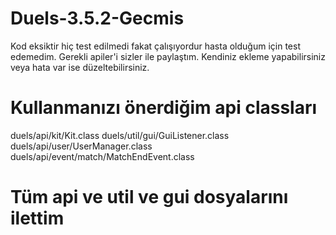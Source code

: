 # Duels-3.5.2-Gecmis

Kod eksiktir hiç test edilmedi fakat çalışıyordur hasta olduğum için test edemedim.
Gerekli apiler'i sizler ile paylaştım.
Kendiniz ekleme yapabilirsiniz veya hata var ise düzeltebilirsiniz.

# Kullanmanızı önerdiğim api classları
duels/api/kit/Kit.class
duels/util/gui/GuiListener.class
duels/api/user/UserManager.class
duels/api/event/match/MatchEndEvent.class

# Tüm api ve util ve gui dosyalarını ilettim
